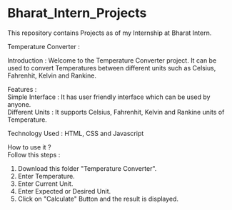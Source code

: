 # Bharat_Intern_Projects
This repository contains Projects as of my Internship at Bharat Intern.

Temperature Converter :

Introduction : Welcome to the Temperature Converter project. It can be used to convert Temperatures between different units such as Celsius, Fahrenhit, Kelvin and Rankine.

Features :                                                                       
Simple Interface : It has user friendly interface which can be used by anyone.                   
Different Units : It supports Celsius, Fahrenhit, Kelvin and Rankine units of Temperature.

Technology Used : HTML, CSS and Javascript

How to use it ?                              
Follow this steps : 
1) Download this folder "Temperature Converter".
2) Enter Temperature.
3) Enter Current Unit.
4) Enter Expected or Desired Unit.
5) Click on "Calculate" Button and the result is displayed.

